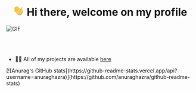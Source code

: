 

<h1 align="center"><img src="https://raw.githubusercontent.com/ABSphreak/ABSphreak/master/gifs/Hi.gif" width="30px" /> Hi there, welcome on my profile </h1>

<div>
<img align="left" alt="GIF" src="https://s3.memeshappen.com/memes/e0578a42ae49d19f.gif" />
</div>

<br>
<br>
<br>
<br>

  <div>

- 👨‍💻 All of my projects are available  [here](https://github.com/wlhmmxrtz?tab=repositories)

</div>

<div>
[![Anurag's GitHub stats](https://github-readme-stats.vercel.app/api?username=anuraghazra)](https://github.com/anuraghazra/github-readme-stats)
</div>
<br>
<br>
<br>
<br>
<br>
</br>
</br>
</br>
</br>
</br>

